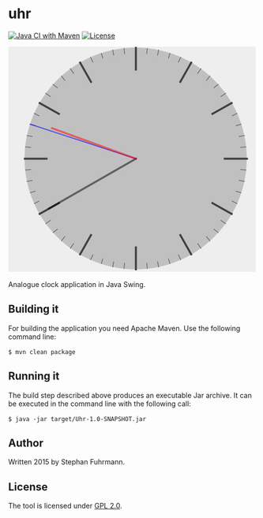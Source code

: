 uhr
===================
[![Java CI with Maven](https://github.com/sfuhrm/uhr/actions/workflows/maven-ref.yml/badge.svg)](https://github.com/sfuhrm/uhr/actions/workflows/maven-ref.yml)
[![License](https://img.shields.io/badge/License-GNU%20GPL-blue)](https://www.gnu.org/licenses/old-licenses/gpl-2.0)

![Screenshot of Uhr](https://raw.githubusercontent.com/sfuhrm/uhr/master/pictures/screenshot.png)

Analogue clock application in Java Swing. 

## Building it

For building the application you need Apache Maven.
Use the following command line:

    $ mvn clean package

## Running it

The build step described above produces an executable Jar archive.
It can be executed in the command line with the following call:

    $ java -jar target/Uhr-1.0-SNAPSHOT.jar 

## Author

Written 2015 by Stephan Fuhrmann.

## License

The tool is licensed under [GPL 2.0](LICENSE).
